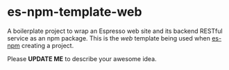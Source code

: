 # es-npm-template-web
A boilerplate project to wrap an Espresso web site and its backend RESTful service as an npm package. This is the *web* template being used when [es-npm](https://github.com/NirlStudio/es-npm) creating a project.

Please **UPDATE ME** to describe your awesome idea.
